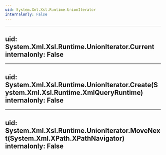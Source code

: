 ```yaml
---
uid: System.Xml.Xsl.Runtime.UnionIterator
internalonly: False
---
```


---
uid: System.Xml.Xsl.Runtime.UnionIterator.Current
internalonly: False
---

---
uid: System.Xml.Xsl.Runtime.UnionIterator.Create(System.Xml.Xsl.Runtime.XmlQueryRuntime)
internalonly: False
---

---
uid: System.Xml.Xsl.Runtime.UnionIterator.MoveNext(System.Xml.XPath.XPathNavigator)
internalonly: False
---

